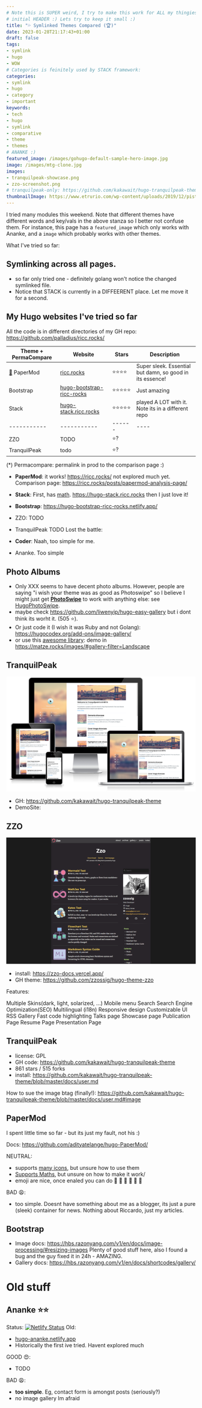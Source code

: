 ```yaml
---
# Note this is SUPER weird, I try to make this work for ALL my thingies so there might be some behavioural clatches in the
# initial HEADER :) Lets try to keep it small :)
title: "💦 Symlinked Themes Compared (🏆)"
date: 2023-01-28T21:17:43+01:00
draft: false
tags:
- symlink
- hugo
- WOW
# Categories is feinitely used by STACK framework:
categories:
- symlink
- hugo
- category
- important
keywords:
- tech
- hugo
- symlink
- comparative
- theme
- themes
# ANANKE :)
featured_image: /images/gohugo-default-sample-hero-image.jpg
image: /images/mtg-clone.jpg
images:
- tranquilpeak-showcase.png
- zzo-screenshot.png
# tranquilpeak-only: https://github.com/kakawait/hugo-tranquilpeak-theme/blob/master/docs/user.md#image
thumbnailImage: https://www.etrurio.com/wp-content/uploads/2019/12/pistacchi-scaled.jpg
---
```

I tried many modules this weekend. Note that different themes have different words and key/vals in the above stanza so I better not confuse them.
For instance, this page has a `featured_image` which only works with Ananke, and a `image` which probably works with other themes.

What I've tried so far:

## Symlinking across all pages.

* so far only tried one - definitely golang won't notice the changed symlinked file.
* Notice that STACK is currently in a DIFFEERENT place. Let me move it for a second.

## My Hugo websites I've tried so far

All the code is in different directories of my GH repo: https://github.com/palladius/ricc.rocks/

| Theme + PermaCompare | Website     | Stars |  Description |
| ----------- | ----------- | ------ | ---- |
| [🙉](https://ricc.rocks/posts/papermod-analysis-page/) PaperMod | [ricc.rocks](https://ricc.rocks/) |⭐️⭐️⭐️⭐️   | Super sleek. Essential but damn, so good in its essence! |
| Bootstrap   | [hugo-bootstrap-ricc-rocks](https://hugo-bootstrap-ricc-rocks.netlify.app/) | ⭐️⭐️⭐️⭐️⭐️ | Just amazing |
| Stack       | [hugo-stack.ricc.rocks](https://hugo-stack.ricc.rocks) |⭐️⭐️⭐️⭐️⭐️ | played A LOT with it. Note its in a different repo |
| ----------- | ----------- | ------ | ----  |
| ZZO         | TODO | ⭐️? |  |
|TranquilPeak | todo | ⭐️? | |

(*) Permacompare: permalink in prod to the comparison page :)

* **PaperMod**: it works! https://ricc.rocks/ not explored much yet. Comparison page: https://ricc.rocks/posts/papermod-analysis-page/
* **Stack**: First, has [math](https://dev.stack.jimmycai.com/p/math-typesetting/). https://hugo-stack.ricc.rocks  then I just love it!
* **Bootstrap**: https://hugo-bootstrap-ricc-rocks.netlify.app/
* ZZO: TODO
* TranquilPeak TODO
Lost the battle:

* **Coder**: Naah, too simple for me.
* Ananke. Too simple


## Photo Albums

* Only XXX seems to have decent photo albums. However, people are saying "i wish your theme was as good as Photoswipe" so I believe I might just get [**PhotoSwipe**](https://photoswipe.com/) to work with anything else: see [HugoPhotoSwipe](https://github.com/GjjvdBurg/HugoPhotoSwipe).
* maybe check https://github.com/liwenyip/hugo-easy-gallery but i dont think its worht it. (505 ⭐️).
* Or just code it (I wish it was Ruby and not Golang): https://hugocodex.org/add-ons/image-gallery/
* or use this [awesome library](https://github.com/mfg92/hugo-shortcode-gallery): demo in https://matze.rocks/images/#gallery-filter=Landscape


## TranquilPeak

![image](tranquilpeak-showcase.png)

* GH: https://github.com/kakawait/hugo-tranquilpeak-theme
* DemoSite:


## ZZO

![Resize](zzo-screenshot.png?width=300px)

* install: https://zzo-docs.vercel.app/
* GH theme: https://github.com/zzossig/hugo-theme-zzo

Features:

Multiple Skins(dark, light, solarized, ...)
Mobile menu
Search
Search Engine Optimization(SEO)
Multilingual (i18n)
Responsive design
Customizable UI
RSS
Gallery
Fast code highlighting
Talks page
Showcase page
Publication Page
Resume Page
Presentation Page

## TranquilPeak

* license: GPL
* GH code: https://github.com/kakawait/hugo-tranquilpeak-theme
* 861 stars / 515 forks
* install: https://github.com/kakawait/hugo-tranquilpeak-theme/blob/master/docs/user.md

How to sue the image btag (finally!): https://github.com/kakawait/hugo-tranquilpeak-theme/blob/master/docs/user.md#image




## PaperMod

I spent little time so far - but its just my fault, not his :)

Docs: https://github.com/adityatelange/hugo-PaperMod/

NEUTRAL:

* supports [many icons](https://adityatelange.github.io/hugo-PaperMod/posts/papermod/papermod-icons/#social-icons), but unsure how to use them
* [Supports Maths](https://adityatelange.github.io/hugo-PaperMod/posts/math-typesetting/), but unsure on how to make it work/
* emoji are nice, once enaled you can do 🙈 :see_no_evil: 🙉 :hear_no_evil: 🙊 :speak_no_evil:

BAD 😩:

* too simple. Doesnt have something about me as a blogger, its just a pure (sleek) container for news. Nothing about Riccardo, just my articles.

## Bootstrap

* Image docs: https://hbs.razonyang.com/v1/en/docs/image-processing/#resizing-images Plenty of good stuff here, also I found a bug and the guy fixed it in 24h - AMAZING.
* Gallery docs: https://hbs.razonyang.com/v1/en/docs/shortcodes/gallery/




# Old stuff


## Ananke ⭐️⭐️

Status: [![Netlify Status](https://api.netlify.com/api/v1/badges/9c6fdacc-6b9f-4908-b3e5-57f1dc2b8f50/deploy-status)](https://app.netlify.com/sites/hugo-ananke/deploys)
Old:
* [hugo-ananke.netlify.app](https://hugo-ananke.netlify.app)
* Historically the first ive tried. Havent explored much

GOOD 😍:

* TODO

BAD 😩:

* **too simple**. Eg, contact form is amongst posts (seriously?)
* no image gallery Im afraid
